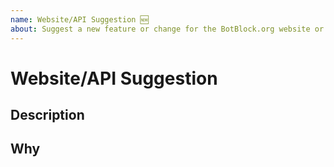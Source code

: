 ```yaml
---
name: Website/API Suggestion 🆕
about: Suggest a new feature or change for the BotBlock.org website or API!
---
```


# Website/API Suggestion

## Description
<!-- Explain exactly what you're suggesting in as much detail as possible. -->

## Why
<!-- Explain why this suggestion should be done. -->
